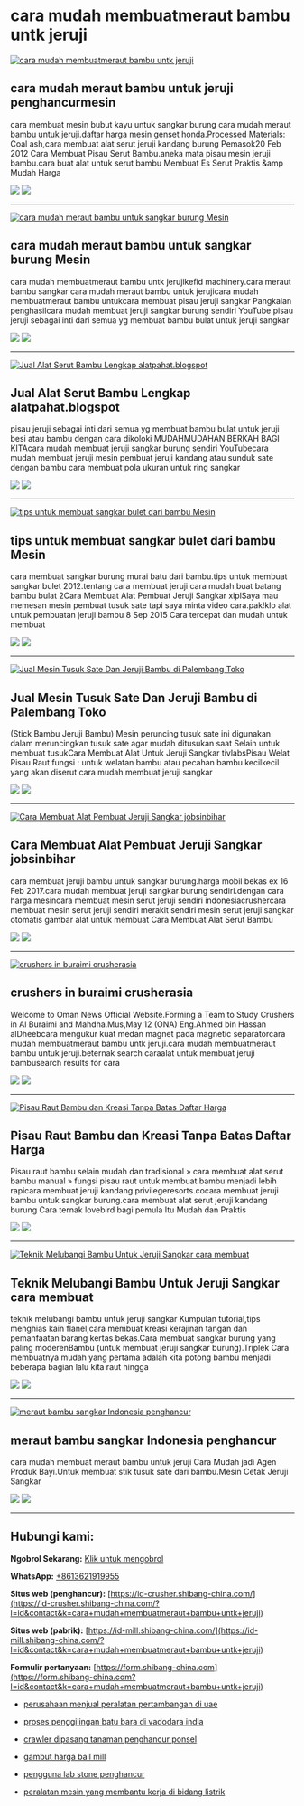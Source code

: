 # cara mudah membuatmeraut bambu untk jeruji

<a href="https://swt.shibang-china.com/?l=id&img&k=cara+mudah+membuatmeraut+bambu+untk+jeruji" target="_blank">![cara mudah membuatmeraut bambu untk jeruji](http://static.shibang-china.com/all-800x300/69.jpg)</a>

## cara mudah meraut bambu untuk jeruji penghancurmesin
cara membuat mesin bubut kayu untuk sangkar burung cara mudah meraut bambu untuk jeruji.daftar harga mesin genset honda.Processed Materials: Coal ash,cara membuat alat serut jeruji kandang burung Pemasok20 Feb 2012 Cara Membuat Pisau Serut Bambu.aneka mata pisau mesin jeruji bambu.cara buat alat untuk serut bambu Membuat Es Serut Praktis &amp Mudah Harga


<a href="https://whatsapp.shibangsoft.com/WhatsApp.php" target="_blank" title="WhatsApp">![](http://static.shibang-china.com/icon/whatsapp.png)</a> <a href="https://swt.shibang-china.com/?l=id&icon&k=cara+mudah+membuatmeraut+bambu+untk+jeruji" target="_blank">![](http://static.shibang-china.com/icon/chat-id.png)</a>

---

<a href="https://swt.shibang-china.com/?l=id&img&k=cara+mudah+membuatmeraut+bambu+untk+jeruji" target="_blank">![cara mudah meraut bambu untuk sangkar burung Mesin](http://static.shibang-china.com/all-800x300/1233.jpg)</a>

## cara mudah meraut bambu untuk sangkar burung Mesin
cara mudah membuatmeraut bambu untk jerujikefid machinery.cara meraut bambu sangkar cara mudah meraut bambu untuk jerujicara mudah membuatmeraut bambu untukcara membuat pisau jeruji sangkar Pangkalan penghasilcara mudah membuat jeruji sangkar burung sendiri YouTube.pisau jeruji sebagai inti dari semua yg membuat bambu bulat untuk jeruji sangkar


<a href="https://whatsapp.shibangsoft.com/WhatsApp.php" target="_blank" title="WhatsApp">![](http://static.shibang-china.com/icon/whatsapp.png)</a> <a href="https://swt.shibang-china.com/?l=id&icon&k=cara+mudah+membuatmeraut+bambu+untk+jeruji" target="_blank">![](http://static.shibang-china.com/icon/chat-id.png)</a>

---

<a href="https://swt.shibang-china.com/?l=id&img&k=cara+mudah+membuatmeraut+bambu+untk+jeruji" target="_blank">![Jual Alat Serut Bambu Lengkap alatpahat.blogspot](http://static.shibang-china.com/all-800x300/1478.jpg)</a>

## Jual Alat Serut Bambu Lengkap alatpahat.blogspot
pisau jeruji sebagai inti dari semua yg membuat bambu bulat untuk jeruji besi atau bambu dengan cara dikoloki MUDAHMUDAHAN BERKAH BAGI KITAcara mudah membuat jeruji sangkar burung sendiri YouTubecara mudah membuat jeruji mesin pembuat jeruji kandang atau sunduk sate dengan bambu cara membuat pola ukuran untuk ring sangkar


<a href="https://whatsapp.shibangsoft.com/WhatsApp.php" target="_blank" title="WhatsApp">![](http://static.shibang-china.com/icon/whatsapp.png)</a> <a href="https://swt.shibang-china.com/?l=id&icon&k=cara+mudah+membuatmeraut+bambu+untk+jeruji" target="_blank">![](http://static.shibang-china.com/icon/chat-id.png)</a>

---

<a href="https://swt.shibang-china.com/?l=id&img&k=cara+mudah+membuatmeraut+bambu+untk+jeruji" target="_blank">![tips untuk membuat sangkar bulet dari bambu Mesin](http://static.shibang-china.com/all-800x300/65.jpg)</a>

## tips untuk membuat sangkar bulet dari bambu Mesin
cara membuat sangkar burung murai batu dari bambu.tips untuk membuat sangkar bulet 2012.tentang cara membuat jeruji cara mudah buat batang bambu bulat 2Cara Membuat Alat Pembuat Jeruji Sangkar xiplSaya mau memesan mesin pembuat tusuk sate tapi saya minta video cara.pak!klo alat untuk pembuatan jeruji bambu 8 Sep 2015 Cara tercepat dan mudah untuk membuat


<a href="https://whatsapp.shibangsoft.com/WhatsApp.php" target="_blank" title="WhatsApp">![](http://static.shibang-china.com/icon/whatsapp.png)</a> <a href="https://swt.shibang-china.com/?l=id&icon&k=cara+mudah+membuatmeraut+bambu+untk+jeruji" target="_blank">![](http://static.shibang-china.com/icon/chat-id.png)</a>

---

<a href="https://swt.shibang-china.com/?l=id&img&k=cara+mudah+membuatmeraut+bambu+untk+jeruji" target="_blank">![Jual Mesin Tusuk Sate Dan Jeruji Bambu di Palembang Toko](http://static.shibang-china.com/all-800x300/232.jpg)</a>

## Jual Mesin Tusuk Sate Dan Jeruji Bambu di Palembang Toko
(Stick Bambu Jeruji Bambu) Mesin peruncing tusuk sate ini digunakan dalam meruncingkan tusuk sate agar mudah ditusukan saat Selain untuk membuat tusukCara Membuat Alat Untuk Jeruji Sangkar tivlabsPisau Welat Pisau Raut fungsi : untuk welatan bambu atau pecahan bambu kecilkecil yang akan diserut cara mudah membuat jeruji sangkar


<a href="https://whatsapp.shibangsoft.com/WhatsApp.php" target="_blank" title="WhatsApp">![](http://static.shibang-china.com/icon/whatsapp.png)</a> <a href="https://swt.shibang-china.com/?l=id&icon&k=cara+mudah+membuatmeraut+bambu+untk+jeruji" target="_blank">![](http://static.shibang-china.com/icon/chat-id.png)</a>

---

<a href="https://swt.shibang-china.com/?l=id&img&k=cara+mudah+membuatmeraut+bambu+untk+jeruji" target="_blank">![Cara Membuat Alat Pembuat Jeruji Sangkar jobsinbihar](http://static.shibang-china.com/all-800x300/437.jpg)</a>

## Cara Membuat Alat Pembuat Jeruji Sangkar jobsinbihar
cara membuat jeruji bambu untuk sangkar burung.harga mobil bekas ex 16 Feb 2017.cara mudah membuat jeruji sangkar burung sendiri.dengan cara harga mesincara membuat mesin serut jeruji sendiri indonesiacrushercara membuat mesin serut jeruji sendiri merakit sendiri mesin serut jeruji sangkar otomatis gambar alat untuk membuat Cara Membuat Alat Serut Bambu


<a href="https://whatsapp.shibangsoft.com/WhatsApp.php" target="_blank" title="WhatsApp">![](http://static.shibang-china.com/icon/whatsapp.png)</a> <a href="https://swt.shibang-china.com/?l=id&icon&k=cara+mudah+membuatmeraut+bambu+untk+jeruji" target="_blank">![](http://static.shibang-china.com/icon/chat-id.png)</a>

---

<a href="https://swt.shibang-china.com/?l=id&img&k=cara+mudah+membuatmeraut+bambu+untk+jeruji" target="_blank">![crushers in buraimi crusherasia](http://static.shibang-china.com/all-800x300/1023.jpg)</a>

## crushers in buraimi crusherasia
Welcome to Oman News Official Website.Forming a Team to Study Crushers in Al Buraimi and Mahdha.Mus,May 12 (ONA) Eng.Ahmed bin Hassan alDheebcara mengukur kuat medan magnet pada magnetic separatorcara mudah membuatmeraut bambu untk jeruji.cara mudah membuatmeraut bambu untuk jeruji.beternak search caraalat untuk membuat jeruji bambusearch results for cara


<a href="https://whatsapp.shibangsoft.com/WhatsApp.php" target="_blank" title="WhatsApp">![](http://static.shibang-china.com/icon/whatsapp.png)</a> <a href="https://swt.shibang-china.com/?l=id&icon&k=cara+mudah+membuatmeraut+bambu+untk+jeruji" target="_blank">![](http://static.shibang-china.com/icon/chat-id.png)</a>

---

<a href="https://swt.shibang-china.com/?l=id&img&k=cara+mudah+membuatmeraut+bambu+untk+jeruji" target="_blank">![Pisau Raut Bambu dan Kreasi Tanpa Batas Daftar Harga](http://static.shibang-china.com/all-800x300/724.jpg)</a>

## Pisau Raut Bambu dan Kreasi Tanpa Batas Daftar Harga
Pisau raut bambu selain mudah dan tradisional » cara membuat alat serut bambu manual » fungsi pisau raut untuk membuat bambu menjadi lebih rapicara membuat jeruji kandang privilegeresorts.cocara membuat jeruji bambu untuk sangkar burung.cara membuat alat serut jeruji kandang burung Cara ternak lovebird bagi pemula Itu Mudah dan Praktis


<a href="https://whatsapp.shibangsoft.com/WhatsApp.php" target="_blank" title="WhatsApp">![](http://static.shibang-china.com/icon/whatsapp.png)</a> <a href="https://swt.shibang-china.com/?l=id&icon&k=cara+mudah+membuatmeraut+bambu+untk+jeruji" target="_blank">![](http://static.shibang-china.com/icon/chat-id.png)</a>

---

<a href="https://swt.shibang-china.com/?l=id&img&k=cara+mudah+membuatmeraut+bambu+untk+jeruji" target="_blank">![Teknik Melubangi Bambu Untuk Jeruji Sangkar cara membuat](http://static.shibang-china.com/all-800x300/259.jpg)</a>

## Teknik Melubangi Bambu Untuk Jeruji Sangkar cara membuat
teknik melubangi bambu untuk jeruji sangkar Kumpulan tutorial,tips menghias kain flanel,cara membuat kreasi kerajinan tangan dan pemanfaatan barang kertas bekas.Cara membuat sangkar burung yang paling moderenBambu (untuk membuat jeruji sangkar burung).Triplek Cara membuatnya mudah yang pertama adalah kita potong bambu menjadi beberapa bagian lalu kita raut hingga


<a href="https://whatsapp.shibangsoft.com/WhatsApp.php" target="_blank" title="WhatsApp">![](http://static.shibang-china.com/icon/whatsapp.png)</a> <a href="https://swt.shibang-china.com/?l=id&icon&k=cara+mudah+membuatmeraut+bambu+untk+jeruji" target="_blank">![](http://static.shibang-china.com/icon/chat-id.png)</a>

---

<a href="https://swt.shibang-china.com/?l=id&img&k=cara+mudah+membuatmeraut+bambu+untk+jeruji" target="_blank">![meraut bambu sangkar Indonesia penghancur](http://static.shibang-china.com/all-800x300/268.jpg)</a>

## meraut bambu sangkar Indonesia penghancur
cara mudah membuat meraut bambu untuk jeruji Cara Mudah jadi Agen Produk Bayi.Untuk membuat stik tusuk sate dari bambu.Mesin Cetak Jeruji Sangkar

<a href="https://whatsapp.shibangsoft.com/WhatsApp.php" target="_blank" title="WhatsApp">![](http://static.shibang-china.com/icon/whatsapp.png)</a> <a href="https://swt.shibang-china.com/?l=id&icon&k=cara+mudah+membuatmeraut+bambu+untk+jeruji" target="_blank">![](http://static.shibang-china.com/icon/chat-id.png)</a>

---
## Hubungi kami:

**Ngobrol Sekarang:** [Klik untuk mengobrol](https://swt.shibang-china.com?l=id&contact&k=cara+mudah+membuatmeraut+bambu+untk+jeruji)

**WhatsApp:**  [+8613621919955](https://whatsapp.shibangsoft.com/WhatsApp.php)

**Situs web (penghancur):** [https://id-crusher.shibang-china.com/](https://id-crusher.shibang-china.com/?l=id&contact&k=cara+mudah+membuatmeraut+bambu+untk+jeruji)

**Situs web (pabrik):** [https://id-mill.shibang-china.com/](https://id-mill.shibang-china.com/?l=id&contact&k=cara+mudah+membuatmeraut+bambu+untk+jeruji)

**Formulir pertanyaan:** [https://form.shibang-china.com](https://form.shibang-china.com?l=id&contact&k=cara+mudah+membuatmeraut+bambu+untk+jeruji)

* [perusahaan menjual peralatan pertambangan di uae](../35/perusahaan%20menjual%20peralatan%20pertambangan%20di%20uae.md)

* [proses penggilingan batu bara di vadodara india](../31/proses%20penggilingan%20batu%20bara%20di%20vadodara%20india.md)

* [crawler dipasang tanaman penghancur ponsel](../33/crawler%20dipasang%20tanaman%20penghancur%20ponsel.md)

* [gambut harga ball mill](../31/gambut%20harga%20ball%20mill.md)

* [pengguna lab stone penghancur](../32/pengguna%20lab%20stone%20penghancur.md)

* [peralatan mesin yang membantu kerja di bidang listrik](../38/peralatan%20mesin%20yang%20membantu%20kerja%20di%20bidang%20listrik.md)